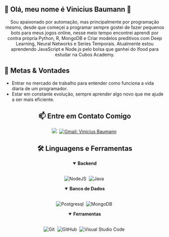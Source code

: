 ## 🗻 Olá, meu nome é Vinicius Baumann 🎑
<p align="center">
Sou apaixonado por automação, mas principalmente por programação mesmo, desde que começei a programar sempre gostei de fazer pequenos bots para meus jogos online, nesse meio tempo encontrei aprendi por contra própria Python, R, MongoDB e Criar modelos preditivos com Deep Learning, Neural Networks e Series Temporais. Atualmente estou aprendendo JavaScript e Node.js pelo bolsa que ganhei do Ifood para estudar na Cubos Academy.
</p>

## 🎯 Metas & Vontades

- Entrar no mercado de trabalho para entender como funciona a vida diaria de um programador.
- Estar em constante evolução, sempre aprender algo novo que me ajude a ser mais eficiente.

<h2 align="center">📫 Entre em Contato Comigo</h2>

<div align = "center">

<a href="https://www.linkedin.com/in/viniciusbaumann/" target="_blank"><img src="https://img.shields.io/badge/-LinkedIn-%230077B5?style=for-the-badge&logo=linkedin&logoColor=white"></a>&nbsp;
[![Gmail: Vinicius Baumann](https://img.shields.io/badge/-gmail-red?style=for-the-badge&logo=Gmail&logoColor=white&link=mailto:victor.jose.lopes.navarro@gmail.com)](mailto:victor.jose.lopes.navarro@gmail.com)&nbsp;
  
</div>

<div align = "center">

<h2 align="center">🛠️ Linguagens e Ferramentas</h2>
    
<details open>
<summary><b>Backend</b></summary>
<br>

![NodeJS](https://img.shields.io/badge/node.js-6DA55F?style=for-the-badge&logo=node.js&logoColor=white)&nbsp;
![Java](https://img.shields.io/badge/java-%23ED8B00.svg?style=for-the-badge&logo=openjdk&logoColor=white)&nbsp;
</details>

<details open>
<summary><b>Banco de Dados</b></summary>
<br>

![Postgresql](https://img.shields.io/badge/postgresql-%23316192.svg?style=for-the-badge&logo=postgresql&logoColor=white)&nbsp;
![MongoDB](https://img.shields.io/badge/MongoDB-%234ea94b.svg?style=for-the-badge&logo=mongodb&logoColor=white)&nbsp;
</details>

<details open>
<summary><b>Ferramentas</b></summary>
<br>

![Git](https://img.shields.io/badge/-git-red?style=for-the-badge&logo=Git&logoColor=white)&nbsp;
![GitHub](https://img.shields.io/badge/-GitHub-181717?style=for-the-badge&logo=github)&nbsp;
![Visual Studio Code](https://img.shields.io/badge/-VSCODE-007ACC?style=for-the-badge&&logo=visual-studio-code&logoColor=white)&nbsp;
</details>
